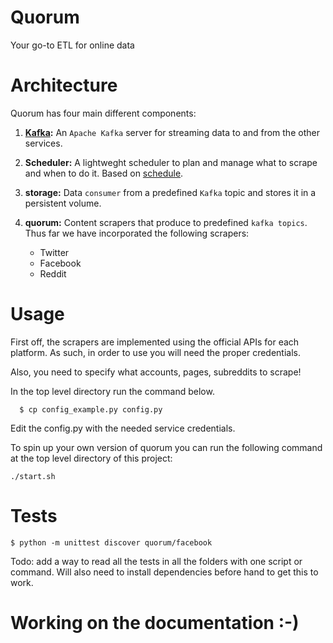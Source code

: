 # Quorum
Your go-to ETL for online data


# Architecture
Quorum has four main different components:

1. **[Kafka](https://kafka.apache.org/):** An `Apache Kafka` server for streaming
  data to and from the other services.

2. **Scheduler:** A lightweght scheduler to plan and manage what to scrape and when
  to do it. Based on [schedule](https://github.com/dbader/schedule).

3. **storage:** Data `consumer` from a predefined `Kafka` topic and stores it in a
  persistent volume.

4. **quorum:** Content scrapers that produce to predefined `kafka topics`.
 Thus far we have incorporated the following scrapers:
    * Twitter
    * Facebook
    * Reddit


# Usage
First off, the scrapers are implemented using the official APIs for each
platform. As such, in order to use you will need the proper credentials.

Also, you need  to specify what accounts, pages, subreddits to scrape!

In the top level directory run the command below.

```
  $ cp config_example.py config.py

```

Edit the config.py with the needed service credentials.

To spin up your own version of quorum you can run the following command at the
top level directory of this project:
```
./start.sh
```

# Tests

```
$ python -m unittest discover quorum/facebook
```

Todo: add a way to read all the tests in all the folders with one script or command. Will also
need to install dependencies before hand to get this to work. 
# Working on the documentation :-)
